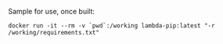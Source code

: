 Sample for use, once built:

```docker run -it --rm -v `pwd`:/working lambda-pip:latest "-r /working/requirements.txt"```
